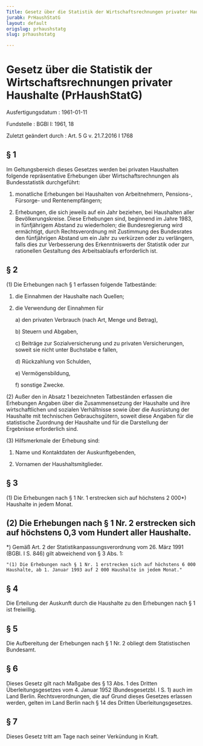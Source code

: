 ```yaml
---
Title: Gesetz über die Statistik der Wirtschaftsrechnungen privater Haushalte
jurabk: PrHaushStatG
layout: default
origslug: prhaushstatg
slug: prhaushstatg

---
```


# Gesetz über die Statistik der Wirtschaftsrechnungen privater Haushalte (PrHaushStatG)

Ausfertigungsdatum
:   1961-01-11

Fundstelle
:   BGBl I: 1961, 18

Zuletzt geändert durch
:   Art. 5 G v. 21.7.2016 I 1768


## § 1

Im Geltungsbereich dieses Gesetzes werden bei privaten Haushalten folgende repräsentative Erhebungen über Wirtschaftsrechnungen als Bundesstatistik durchgeführt:

1.  monatliche Erhebungen bei Haushalten von Arbeitnehmern, Pensions-, Fürsorge- und Rentenempfängern;


2.  Erhebungen, die sich jeweils auf ein Jahr beziehen, bei Haushalten aller Bevölkerungskreise. Diese Erhebungen sind, beginnend im Jahre 1983, in fünfjährigem Abstand zu wiederholen; die Bundesregierung wird ermächtigt, durch Rechtsverordnung mit Zustimmung des Bundesrates den fünfjährigen Abstand um ein Jahr zu verkürzen oder zu verlängern, falls dies zur Verbesserung des Erkenntniswerts der Statistik oder zur rationellen Gestaltung des Arbeitsablaufs erforderlich ist.





## § 2

(1) Die Erhebungen nach § 1 erfassen folgende Tatbestände:

1.  die Einnahmen der Haushalte nach Quellen;


2.  die Verwendung der Einnahmen für

    a)  den privaten Verbrauch (nach Art, Menge und Betrag),


    b)  Steuern und Abgaben,


    c)  Beiträge zur Sozialversicherung und zu privaten Versicherungen, soweit sie nicht unter Buchstabe e fallen,


    d)  Rückzahlung von Schulden,


    e)  Vermögensbildung,


    f)  sonstige Zwecke.







(2) Außer den in Absatz 1 bezeichneten Tatbeständen erfassen die Erhebungen Angaben über die Zusammensetzung der Haushalte und ihre wirtschaftlichen und sozialen Verhältnisse sowie über die Ausrüstung der Haushalte mit technischen Gebrauchsgütern, soweit diese Angaben für die statistische Zuordnung der Haushalte und für die Darstellung der Ergebnisse erforderlich sind.

(3) Hilfsmerkmale der Erhebung sind:

1.  Name und Kontaktdaten der Auskunftgebenden,


2.  Vornamen der Haushaltsmitglieder.





## § 3

(1) Die Erhebungen nach § 1 Nr. 1 erstrecken sich auf höchstens 2 000\*) Haushalte in jedem Monat.

(2) Die Erhebungen nach § 1 Nr. 2 erstrecken sich auf höchstens 0,3 vom Hundert aller Haushalte.
-----

\*) Gemäß Art. 2 der Statistikanpassungsverordnung vom 26. März 1991 (BGBl. I S. 846) gilt abweichend von § 3 Abs. 1:

    "(1) Die Erhebungen nach § 1 Nr. 1 erstrecken sich auf höchstens 6 000 Haushalte, ab 1. Januar 1993 auf 2 000 Haushalte in jedem Monat."





## § 4

Die Erteilung der Auskunft durch die Haushalte zu den Erhebungen nach § 1 ist freiwillig.


## § 5

Die Aufbereitung der Erhebungen nach § 1 Nr. 2 obliegt dem Statistischen Bundesamt.


## § 6

Dieses Gesetz gilt nach Maßgabe des § 13 Abs. 1 des Dritten Überleitungsgesetzes vom 4. Januar 1952 (Bundesgesetzbl. I S. 1) auch im Land Berlin. Rechtsverordnungen, die auf Grund dieses Gesetzes erlassen werden, gelten im Land Berlin nach § 14 des Dritten Überleitungsgesetzes.


## § 7

Dieses Gesetz tritt am Tage nach seiner Verkündung in Kraft.

